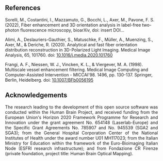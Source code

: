 

## References
Sorelli, M., Costantini, I., Mazzamuto, G., Bocchi, L., Axer, M., Pavone, F. S. (2022), Fiber enhancement and 3D orientation analysis in label-free two-photon fluorescence
microscopy, bioarXiv, doi: insert DOI...

Alimi, A., Deslauriers-Gauthier, S., Matuschke, F., Müller, A., Muenzing, S., Axer, M., & Deriche, R. (2020). Analytical and fast fiber orientation distribution reconstruction in 3D-Polarized Light Imaging. Medical Image Analysis, 65, 101760. doi: [10.1016/j.media.2020.101760](https://doi.org/10.1016/j.media.2020.101760)

Frangi, A. F., Niessen, W. J., Vincken, K. L., & Viergever, M. A. (1998). Multiscale vessel enhancement filtering. Medical Image Computing and Computer-Assisted Intervention - MICCAI'98. 1496, pp. 130-137. Springer, Berlin, Heidelberg. doi: [10.1007/BFb0056195](https://doi.org/10.1007/BFb0056195)


## Acknowledgements
<div style="text-align: justify">
The research leading to the development of this open source software was conducted within the Human Brain Project, and received funding from the European Union's Horizon 2020 Framework Programme for Research and Innovation under the grant agreement No. 654148 (Laserlab-Europe) and the Specific Grant Agreements No. 785907 and No. 945539 (SGA2 and SGA3); from the General Hospital Corporation Center of the National Institutes of Health under the award number U01 MH117023; from the Italian Ministry for Education within the framework of the Euro-Bioimaging Italian Node (ESFRI research infrastructure); and from Fondazione CR Firenze (private foundation, project title: Human Brain Optical Mapping).
</div>